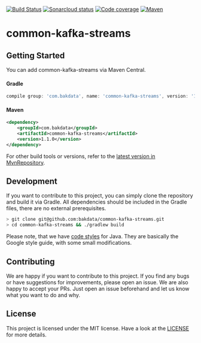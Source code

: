 [![Build Status](https://dev.azure.com/bakdata/public/_apis/build/status/bakdata.common-kafka-streams?branchName=master)](https://dev.azure.com/bakdata/public/_build/latest?definitionId=5&branchName=master)
[![Sonarcloud status](https://sonarcloud.io/api/project_badges/measure?project=com.bakdata.common-kafka-streams%3Acommon-kafka-streams&metric=alert_status)](https://sonarcloud.io/dashboard?id=com.bakdata.common-kafka-streams%3Acommon-kafka-streams)
[![Code coverage](https://sonarcloud.io/api/project_badges/measure?project=com.bakdata.common-kafka-streams%3Acommon-kafka-streams&metric=coverage)](https://sonarcloud.io/dashboard?id=com.bakdata.common-kafka-streams%3Acommon-kafka-streams)
[![Maven](https://img.shields.io/maven-central/v/com.bakdata.common-kafka-streams/common-kafka-streams.svg)](https://search.maven.org/search?q=g:com.bakdata.common-kafka-streams%20AND%20a:common-kafka-streams&core=gav)


# common-kafka-streams

## Getting Started

You can add common-kafka-streams via Maven Central.

#### Gradle
```gradle
compile group: 'com.bakdata', name: 'common-kafka-streams', version: '1.1.0'
```

#### Maven
```xml
<dependency>
    <groupId>com.bakdata</groupId>
    <artifactId>common-kafka-streams</artifactId>
    <version>1.1.0</version>
</dependency>
```


For other build tools or versions, refer to the [latest version in MvnRepository](https://mvnrepository.com/artifact/com.bakdata.common-kafka-streams/common-kafka-streams/latest).

## Development

If you want to contribute to this project, you can simply clone the repository and build it via Gradle.
All dependencies should be included in the Gradle files, there are no external prerequisites.

```bash
> git clone git@github.com:bakdata/common-kafka-streams.git
> cd common-kafka-streams && ./gradlew build
```

Please note, that we have [code styles](https://github.com/bakdata/bakdata-code-styles) for Java.
They are basically the Google style guide, with some small modifications.

## Contributing

We are happy if you want to contribute to this project.
If you find any bugs or have suggestions for improvements, please open an issue.
We are also happy to accept your PRs.
Just open an issue beforehand and let us know what you want to do and why.

## License
This project is licensed under the MIT license.
Have a look at the [LICENSE](https://github.com/bakdata/common-kafka-streams/blob/master/LICENSE) for more details.
